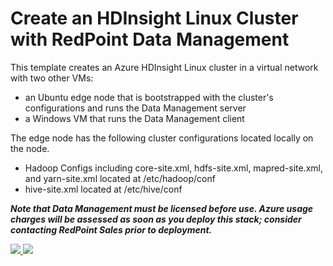 # Create an HDInsight Linux Cluster with RedPoint Data Management
This template creates an Azure HDInsight Linux cluster in a virtual network with two other VMs:

* an Ubuntu edge node that is bootstrapped with the cluster's configurations and runs the Data Management server
* a Windows VM that runs the Data Management client

The edge node has the following cluster configurations located locally on the node.<br />
* Hadoop Configs including core-site.xml, hdfs-site.xml, mapred-site.xml, and yarn-site.xml
located at /etc/hadoop/conf <br />
* hive-site.xml located at /etc/hive/conf

**_Note that Data Management must be licensed before use. Azure usage charges will
be assessed as soon as you deploy this stack; consider contacting RedPoint Sales prior to deployment._**

<a href="https://portal.azure.com/#create/Microsoft.Template/uri/https%3A%2F%2Fraw.githubusercontent.com%2Fredpoint-global%2Fdm4h-hdi-test%2Fmaster%2Fcluster-edge-worker%2Fazuredeploy.json" target="_blank">
    <img src="http://azuredeploy.net/deploybutton.png"/>
</a>
<a href="http://armviz.io/#/?load=https%3A%2F%2Fraw.githubusercontent.com%2Fredpoint-global%2Fdm4h-hdi-test%2Fmaster%2Fcluster-edge-worker%2Fazuredeploy.json" target="_blank">
      <img src="http://armviz.io/visualizebutton.png"/>
</a>
